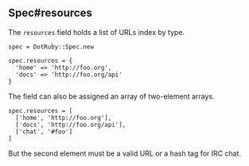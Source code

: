 ## Spec#resources

The `resources` field holds a list of URLs index by type.

    spec = DotRuby::Spec.new

    spec.resources = {
      'home' => 'http://foo.org',
      'docs' => 'http://foo.org/api'
    }

The field can also be assigned an array of two-element arrays.

    spec.resources = [
      ['home', 'http://foo.org'],
      ['docs', 'http://foo.org/api'],
      ['chat', '#foo']
    ]

But the second element must be a valid URL or a hash tag for IRC chat.

